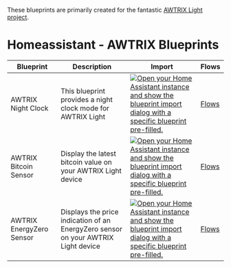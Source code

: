 These blueprints are primarily created for the fantastic [AWTRIX Light project](https://github.com/Blueforcer/awtrix-light).



# Homeassistant - AWTRIX Blueprints

|Blueprint|Description|Import|Flows|
|---------|-----------|------|-----|
|AWTRIX Night Clock|This blueprint provides a night clock mode for AWTRIX Light|[![Open your Home Assistant instance and show the blueprint import dialog with a specific blueprint pre-filled.](https://my.home-assistant.io/badges/blueprint_import.svg)](https://my.home-assistant.io/redirect/blueprint_import/?blueprint_url=https://raw.githubusercontent.com/RDG88/Homeassistant_Blueprints/main/nightclock_awtrix.yaml)|[Flows](https://flows.blueforcer.de/flow/qMpQAg0Ro0Ky)
|AWTRIX Bitcoin Sensor|Display the latest bitcoin value on your AWTRIX Light device|[![Open your Home Assistant instance and show the blueprint import dialog with a specific blueprint pre-filled.](https://my.home-assistant.io/badges/blueprint_import.svg)](https://my.home-assistant.io/redirect/blueprint_import/?blueprint_url=https://raw.githubusercontent.com/RDG88/Homeassistant_Blueprints/main/bitcoin_awtrix_app.yaml)|[Flows](https://flows.blueforcer.de/flow/WGjKxAYyAmze)
|AWTRIX EnergyZero Sensor|Displays the price indication of an EnergyZero sensor on your AWTRIX Light device|[![Open your Home Assistant instance and show the blueprint import dialog with a specific blueprint pre-filled.](https://my.home-assistant.io/badges/blueprint_import.svg)](https://my.home-assistant.io/redirect/blueprint_import/?blueprint_url=https://raw.githubusercontent.com/RDG88/Homeassistant_Blueprints/main/energyzero_price_indicator_awtrix_app)|[Flows](https://flows.blueforcer.de/flow/Qnp78OpRAGKm)









